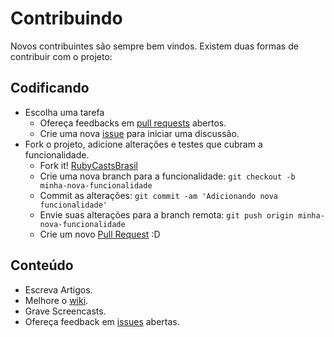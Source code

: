 # Contribuindo

Novos contribuintes são sempre bem vindos. Existem duas formas de contribuir com o projeto:

## Codificando

* Escolha uma tarefa
	* Ofereça feedbacks em [pull requests](https://github.com/RubyCastsBrasil/RubyCastsBrasil/pulls) abertos.
	* Crie uma nova [issue](https://github.com/RubyCastsBrasil/RubyCastsBrasil/issues) para iniciar uma discussão.
* Fork o projeto, adicione alterações e testes que cubram a funcionalidade.
	* Fork it! [RubyCastsBrasil](https://github.com/RubyCastsBrasil/RubyCastsBrasil/fork)
	* Crie uma nova branch para a funcionalidade: `git checkout -b minha-nova-funcionalidade`
	* Commit as alterações: `git commit -am 'Adicionando nova funcionalidade'`
	* Envie suas alterações para a branch remota: `git push origin minha-nova-funcionalidade`
	* Crie um novo [Pull Request](https://github.com/RubyCastsBrasil/RubyCastsBrasil/compare) :D

## Conteúdo
* Escreva Artigos.
* Melhore o [wiki](https://github.com/RubyCastsBrasil/RubyCastsBrasil/issues).
* Grave Screencasts.
* Ofereça feedback em [issues](https://github.com/RubyCastsBrasil/RubyCastsBrasil/issues) abertas.
